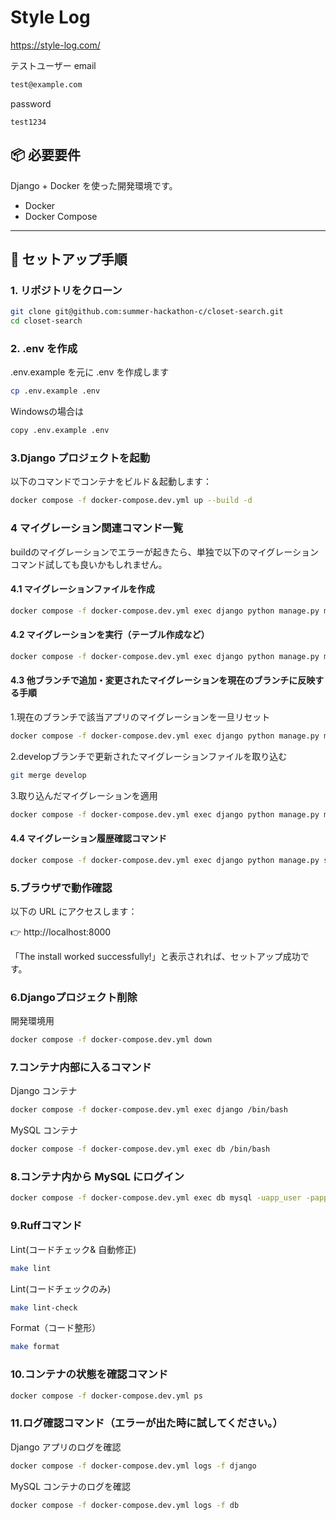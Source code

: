 # Style Log

https://style-log.com/

テストユーザー
email
```bash
test@example.com
```
password
```
test1234
```

## 📦 必要要件
Django + Docker を使った開発環境です。

- Docker
- Docker Compose

---

## 🚀 セットアップ手順

### 1. リポジトリをクローン

```bash
git clone git@github.com:summer-hackathon-c/closet-search.git
cd closet-search
```

### 2. .env を作成

.env.example を元に .env を作成します

```bash
cp .env.example .env
```

Windowsの場合は
```bash
copy .env.example .env
```

### 3.Django プロジェクトを起動

以下のコマンドでコンテナをビルド＆起動します：

```bash
docker compose -f docker-compose.dev.yml up --build -d
```

### 4 マイグレーション関連コマンド一覧
buildのマイグレーションでエラーが起きたら、単独で以下のマイグレーションコマンド試しても良いかもしれません。

#### 4.1 マイグレーションファイルを作成
```bash
docker compose -f docker-compose.dev.yml exec django python manage.py makemigrations
```

#### 4.2 マイグレーションを実行（テーブル作成など）
```bash
docker compose -f docker-compose.dev.yml exec django python manage.py migrate
```

#### 4.3 他ブランチで追加・変更されたマイグレーションを現在のブランチに反映する手順

1.現在のブランチで該当アプリのマイグレーションを一旦リセット
```bash
docker compose -f docker-compose.dev.yml exec django python manage.py migrate items zero
```

2.developブランチで更新されたマイグレーションファイルを取り込む
```bash
git merge develop
```

3.取り込んだマイグレーションを適用
```bash
docker compose -f docker-compose.dev.yml exec django python manage.py migrate
```

#### 4.4 マイグレーション履歴確認コマンド
```bash
docker compose -f docker-compose.dev.yml exec django python manage.py showmigrations
```

### 5.ブラウザで動作確認
以下の URL にアクセスします：

👉 http://localhost:8000

「The install worked successfully!」と表示されれば、セットアップ成功です。

### 6.Djangoプロジェクト削除

開発環境用
```bash
docker compose -f docker-compose.dev.yml down
```

### 7.コンテナ内部に入るコマンド

Django コンテナ
```bash
docker compose -f docker-compose.dev.yml exec django /bin/bash
```

MySQL コンテナ
```bash
docker compose -f docker-compose.dev.yml exec db /bin/bash
```

### 8.コンテナ内から MySQL にログイン
```bash
docker compose -f docker-compose.dev.yml exec db mysql -uapp_user -papp_pass app_db
```

### 9.Ruffコマンド

Lint(コードチェック& 自動修正)

```bash
make lint
```

Lint(コードチェックのみ)

```bash
make lint-check
```

Format（コード整形）

```bash
make format
```

### 10.コンテナの状態を確認コマンド

```bash
docker compose -f docker-compose.dev.yml ps
```

### 11.ログ確認コマンド（エラーが出た時に試してください。）

Django アプリのログを確認

```bash
docker compose -f docker-compose.dev.yml logs -f django
```

MySQL コンテナのログを確認
```bash
docker compose -f docker-compose.dev.yml logs -f db
```
